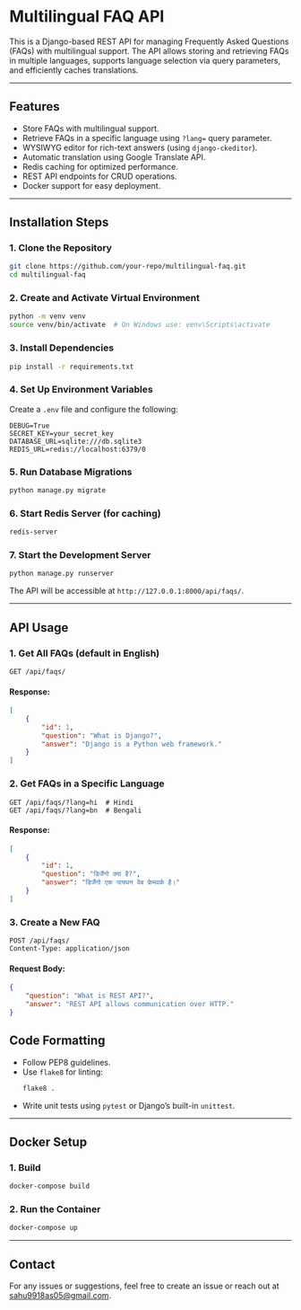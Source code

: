 # Multilingual FAQ API

This is a Django-based REST API for managing Frequently Asked Questions (FAQs) with multilingual support. The API allows storing and retrieving FAQs in multiple languages, supports language selection via query parameters, and efficiently caches translations.

---

## Features
- Store FAQs with multilingual support.
- Retrieve FAQs in a specific language using `?lang=` query parameter.
- WYSIWYG editor for rich-text answers (using `django-ckeditor`).
- Automatic translation using Google Translate API.
- Redis caching for optimized performance.
- REST API endpoints for CRUD operations.
- Docker support for easy deployment.

---

## Installation Steps

### 1. Clone the Repository
```sh
git clone https://github.com/your-repo/multilingual-faq.git
cd multilingual-faq
```

### 2. Create and Activate Virtual Environment
```sh
python -m venv venv
source venv/bin/activate  # On Windows use: venv\Scripts\activate
```

### 3. Install Dependencies
```sh
pip install -r requirements.txt
```

### 4. Set Up Environment Variables
Create a `.env` file and configure the following:
```
DEBUG=True
SECRET_KEY=your_secret_key
DATABASE_URL=sqlite:///db.sqlite3
REDIS_URL=redis://localhost:6379/0
```

### 5. Run Database Migrations
```sh
python manage.py migrate
```

### 6. Start Redis Server (for caching)
```sh
redis-server
```

### 7. Start the Development Server
```sh
python manage.py runserver
```

The API will be accessible at `http://127.0.0.1:8000/api/faqs/`.

---

## API Usage

### 1. Get All FAQs (default in English)
```http
GET /api/faqs/
```
#### Response:
```json
[
    {
        "id": 1,
        "question": "What is Django?",
        "answer": "Django is a Python web framework."
    }
]
```

### 2. Get FAQs in a Specific Language
```http
GET /api/faqs/?lang=hi  # Hindi
GET /api/faqs/?lang=bn  # Bengali
```
#### Response:
```json
[
    {
        "id": 1,
        "question": "डिजैंगो क्या है?",
        "answer": "डिजैंगो एक पायथन वेब फ्रेमवर्क है।"
    }
]
```

### 3. Create a New FAQ
```http
POST /api/faqs/
Content-Type: application/json
```
#### Request Body:
```json
{
    "question": "What is REST API?",
    "answer": "REST API allows communication over HTTP."
}
```

## Code Formatting
- Follow PEP8 guidelines.
- Use `flake8` for linting:
  ```sh
  flake8 .
  ```
- Write unit tests using `pytest` or Django’s built-in `unittest`.

---

## Docker Setup

### 1. Build
```sh
docker-compose build
```

### 2. Run the Container
```sh
docker-compose up
```

---

## Contact
For any issues or suggestions, feel free to create an issue or reach out at [sahu9918as05@gmail.com](mailto:sahu9918as05@gmail.com).

